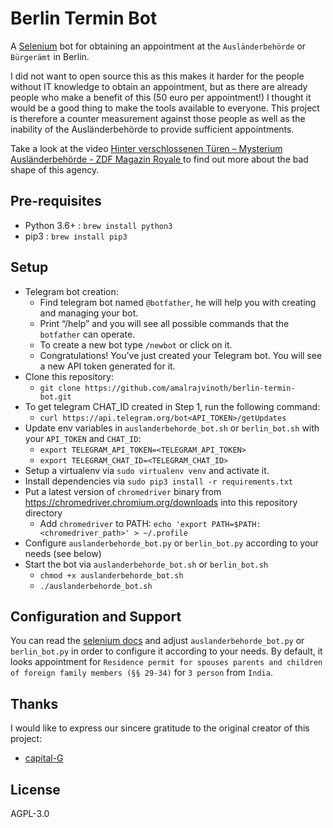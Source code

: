 # Berlin Termin Bot

A [Selenium](https://www.selenium.dev/) bot for obtaining an appointment at the `Ausländerbehörde` or `Bürgerämt` in Berlin.

I did not want to open source this as this makes it harder for the people without IT knowledge to obtain an appointment, but as there are already people who make a benefit of this (50 euro per appointment!) I thought it would be a good thing to make the tools available to everyone. This project is therefore a counter measurement against those people as well as the inability of the Ausländerbehörde to provide sufficient appointments.

Take a look at the video [Hinter verschlossenen Türen – Mysterium Ausländerbehörde - ZDF Magazin Royale
](https://www.youtube.com/watch?v=s7HrAGlni50) to find out more about the bad shape of this agency.

## Pre-requisites
* Python 3.6+ : `brew install python3`
* pip3 : `brew install pip3`

## Setup

* Telegram bot creation:
  * Find telegram bot named `@botfather`, he will help you with creating and managing your bot. 
  * Print “/help” and you will see all possible commands that the `botfather` can operate. 
  * To create a new bot type `/newbot` or click on it. 
  * Congratulations! You've just created your Telegram bot. You will see a new API token generated for it.
* Clone this repository:
  * `git clone https://github.com/amalrajvinoth/berlin-termin-bot.git`
* To get telegram CHAT_ID created in Step 1, run the following command: 
  * ```curl https://api.telegram.org/bot<API_TOKEN>/getUpdates```
* Update env variables in `auslanderbehorde_bot.sh` or `berlin_bot.sh` with your `API_TOKEN` and `CHAT_ID`:
  * `export TELEGRAM_API_TOKEN=<TELEGRAM_API_TOKEN>`
  * `export TELEGRAM_CHAT_ID=<TELEGRAM_CHAT_ID>`
* Setup a virtualenv via `sudo virtualenv venv` and activate it.
* Install dependencies via `sudo pip3 install -r requirements.txt`
* Put a latest version of `chromedriver` binary from <https://chromedriver.chromium.org/downloads> into this repository directory
  * Add `chromedriver` to PATH: `echo 'export PATH=$PATH:<chromedriver_path>' > ~/.profile`
* Configure `auslanderbehorde_bot.py` or `berlin_bot.py` according to your needs (see below)
* Start the bot via `auslanderbehorde_bot.sh` or `berlin_bot.sh`
  * `chmod +x auslanderbehorde_bot.sh`
  * `./auslanderbehorde_bot.sh`

## Configuration and Support

You can read the [selenium docs](https://selenium-python.readthedocs.io/locating-elements.html#) and adjust `auslanderbehorde_bot.py` or `berlin_bot.py` in order to configure it according to your needs.
By default, it looks appointment for `Residence permit for spouses parents and children of foreign family members (§§ 29-34)` for `3 person` from `India`.

## Thanks

I would like to express our sincere gratitude to the original creator of this project:

- [capital-G](https://github.com/capital-G/berlin-auslanderbehorde-termin-bot)

## License

AGPL-3.0
